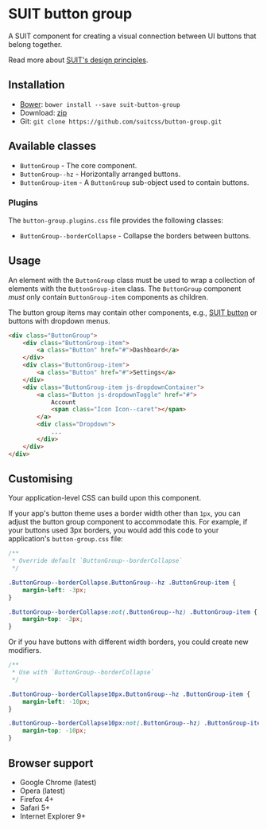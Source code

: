 # SUIT button group

A SUIT component for creating a visual connection between UI buttons that
belong together.

Read more about [SUIT's design principles](https://github.com/necolas/suit/).

## Installation

* [Bower](http://bower.io/): `bower install --save suit-button-group`
* Download: [zip](https://github.com/suitcss/button-group/zipball/master)
* Git: `git clone https://github.com/suitcss/button-group.git`

## Available classes

* `ButtonGroup` - The core component.
* `ButtonGroup--hz` - Horizontally arranged buttons.
* `ButtonGroup-item` - A `ButtonGroup` sub-object used to contain buttons.

### Plugins

The `button-group.plugins.css` file provides the following classes:

* `ButtonGroup--borderCollapse` - Collapse the borders between buttons.

## Usage

An element with the `ButtonGroup` class must be used to wrap a collection of
elements with the `ButtonGroup-item` class. The `ButtonGroup` component *must*
only contain `ButtonGroup-item` components as children.

The button group items may contain other components, e.g., [SUIT
button](https://github.com/necolas/suit-button) or buttons with dropdown
menus.

```html
<div class="ButtonGroup">
    <div class="ButtonGroup-item">
        <a class="Button" href="#">Dashboard</a>
    </div>
    <div class="ButtonGroup-item">
        <a class="Button" href="#">Settings</a>
    </div>
    <div class="ButtonGroup-item js-dropdownContainer">
        <a class="Button js-dropdownToggle" href="#">
            Account
            <span class="Icon Icon--caret"></span>
        </a>
        <div class="Dropdown">
            ...
        </div>
    </div>
</div>
```

## Customising

Your application-level CSS can build upon this component.

If your app's button theme uses a border width other than `1px`, you can adjust the
button group component to accommodate this. For example, if your buttons used
3px borders, you would add this code to your application's `button-group.css` file:

```css
/**
 * Override default `ButtonGroup--borderCollapse`
 */

.ButtonGroup--borderCollapse.ButtonGroup--hz .ButtonGroup-item {
    margin-left: -3px;
}

.ButtonGroup--borderCollapse:not(.ButtonGroup--hz) .ButtonGroup-item {
    margin-top: -3px;
}
```

Or if you have buttons with different width borders, you could create new modifiers.

```css
/**
 * Use with `ButtonGroup--borderCollapse`
 */

.ButtonGroup--borderCollapse10px.ButtonGroup--hz .ButtonGroup-item {
    margin-left: -10px;
}

.ButtonGroup--borderCollapse10px:not(.ButtonGroup--hz) .ButtonGroup-item {
    margin-top: -10px;
}
```

## Browser support

* Google Chrome (latest)
* Opera (latest)
* Firefox 4+
* Safari 5+
* Internet Explorer 9+
